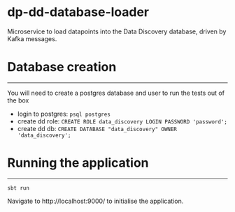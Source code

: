 # dp-dd-database-loader

Microservice to load datapoints into the Data Discovery database, driven by Kafka messages.

# Database creation
----
You will need to create a postgres database and user to run the tests out of the box
- login to postgres: `psql postgres`
- create dd role: `CREATE ROLE data_discovery LOGIN PASSWORD 'password';`
- create dd db: `CREATE DATABASE "data_discovery" OWNER 'data_discovery';`

# Running the application
----

`sbt run`

Navigate to http://localhost:9000/ to initialise the application.
